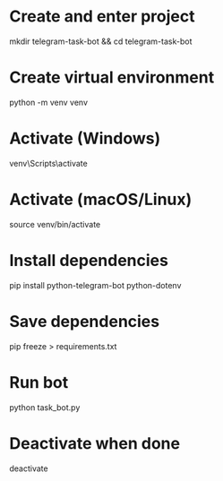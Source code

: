 # Create and enter project
mkdir telegram-task-bot && cd telegram-task-bot

# Create virtual environment
python -m venv venv

# Activate (Windows)
venv\Scripts\activate

# Activate (macOS/Linux)
source venv/bin/activate

# Install dependencies
pip install python-telegram-bot python-dotenv

# Save dependencies
pip freeze > requirements.txt

# Run bot
python task_bot.py

# Deactivate when done
deactivate
